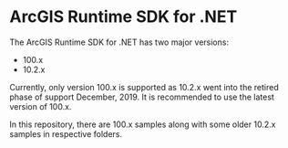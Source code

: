 # ArcGIS Runtime SDK for .NET

The ArcGIS Runtime SDK for .NET has two major versions:
* 100.x
* 10.2.x

Currently, only version 100.x is supported as 10.2.x went into the retired phase of support December, 2019. It is recommended to use the latest version of 100.x.

In this repository, there are 100.x samples along with some older 10.2.x samples in respective folders.